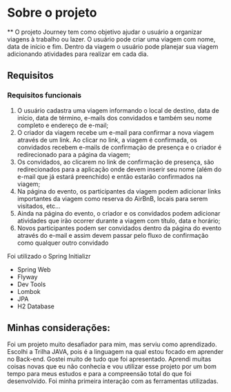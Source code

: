 # Sobre o projeto

** O projeto Journey tem como objetivo ajudar o usuário a organizar viagens à trabalho ou lazer. O usuário pode criar uma viagem com nome, data de início e fim. Dentro da viagem o usuário pode planejar sua viagem adicionando atividades para realizar em cada dia.

## Requisitos

### Requisitos funcionais

1. O usuário cadastra uma viagem informando o local de destino, data de início, data de término, e-mails dos convidados e também seu nome completo e endereço de e-mail;
2. O criador da viagem recebe um e-mail para confirmar a nova viagem através de um link. Ao clicar no link, a viagem é confirmada, os convidados recebem e-mails de confirmação de presença e o criador é redirecionado para a página da viagem;
3. Os convidados, ao clicarem no link de confirmação de presença, são redirecionados para a aplicação onde devem inserir seu nome (além do e-mail que já estará preenchido) e então estarão confirmados na viagem;
4. Na página do evento, os participantes da viagem podem adicionar links importantes da viagem como reserva do AirBnB, locais para serem visitados, etc...
5. Ainda na página do evento, o criador e os convidados podem adicionar atividades que irão ocorrer durante a viagem com título, data e horário;
6. Novos participantes podem ser convidados dentro da página do evento através do e-mail e assim devem passar pelo fluxo de confirmação como qualquer outro convidado

Foi utilizado o Spring Initializr
- Spring Web
- Flyway
- Dev Tools
- Lombok
- JPA
- H2 Database

## Minhas considerações:
Foi um projeto muito desafiador para mim, mas serviu como aprendizado. Escolhi a Trilha JAVA, pois é a linguagem na qual estou focado em aprender no Back-end. Gostei muito de tudo que foi apresentado.
Aprendi muitas coisas novas que eu não conhecia e vou utilizar esse projeto por um bom tempo para meus estudos e para a compreensão total do que foi desenvolvido. Foi minha primeira interação com as ferramentas utilizadas.

